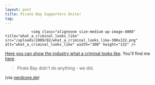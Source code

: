 ```yaml
---
layout: post
title: Pirate Bay Supporters Unite!
tag: 
---
```



                <img class="alignnone size-medium wp-image-4008" title="what_a_criminal_looks_like" src="/uploads/2009/02/what_a_criminal_looks_like-300x132.png" alt="what_a_criminal_looks_like" width="300" height="132" />
<p><a href="http://filesharer.org/">Here you can show the industry what a criminal looks like</a>. You'll find me <a href="http://filesharer.org/criminal/10684">here</a>.</p>
<blockquote>Pirate Bay didn't do anything - we did.</blockquote>
<p>(via <a href="http://www.nerdcore.de/wp/2009/02/19/pirate-bay-support-site-this-is-what-a-criminal-looks-like/">nerdcore.de</a>)</p>
            
